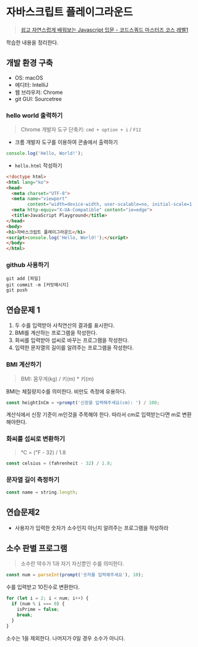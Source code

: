 # 자바스크립트 플레이그라운드

> [쉽고 자연스럽게 배워보는 Javascript 입문 - 코드스쿼드 마스터즈 코스 레벨1](https://www.inflearn.com/course/javascript-%EC%9E%90%EB%B0%94%EC%8A%A4%ED%81%AC%EB%A6%BD%ED%8A%B8-codesquad-masters_lv1)

학습한 내용을 정리한다.

## 개발 환경 구축

* OS: macOS
* 에디터: IntelliJ
* 웹 브라우저: Chrome
* git GUI: Sourcetree

### hello world 출력하기

> Chrome 개발자 도구 단축키: `cmd + option + i` / `F12`

* 크롬 개발자 도구를 이용하여 콘솔에서 출력하기

```javascript
console.log('Hello, World!');
```

* `hello.html` 작성하기

```html
<!doctype html>
<html lang="ko">
<head>
  <meta charset="UTF-8">
  <meta name="viewport"
        content="width=device-width, user-scalable=no, initial-scale=1.0, maximum-scale=1.0, minimum-scale=1.0">
  <meta http-equiv="X-UA-Compatible" content="ie=edge">
  <title>JavaScript Playground</title>
</head>
<body>
<h1>자바스크립트 플레이그라운드</h1>
<script>console.log('Hello, World!');</script>
</body>
</html>
```

### github 사용하기

```shell
git add [파일]
git commit -m [커밋메시지]
git push
```

## 연습문제 1

1. 두 수를 입력받아 사칙연산의 결과를 표시한다.
2. BMI를 계산하는 프로그램을 작성한다.
3. 화씨를 입력받아 섭씨로 바꾸는 프로그램을 작성한다.
4. 입력한 문자열의 길이를 알려주는 프로그램을 작성한다.

### BMI 계산하기

> BMI: 몸무게(kg) / 키(m) * 키(m)

BMI는 체질량지수를 의미한다. 비만도 측정에 유용하다.

```javascript
const heightInCm = +prompt('신장을 입력해주세요(cm): ') / 100;
```

계산식에서 신장 기준이 m인것을 주목해야 한다. 따라서 cm로 입력받는다면 m로 변환 해야한다.

### 화씨를 섭씨로 변환하기

> ℃ = (℉ - 32) / 1.8

```javascript
const celsius = (fahrenheit - 32) / 1.8;
```

### 문자열 길이 측정하기

```javascript
const name = string.length;
```

## 연습문제2

* 사용자가 입력한 숫자가 소수인지 아닌지 알려주는 프로그램을 작성하라

## 소수 판별 프로그램

> 소수란 약수가 1과 자기 자신뿐인 수를 의미한다.

```javascript
const num = parseInt(prompt('숫자를 입력해주세요'), 10);
```

수를 입력받고 10진수로 변환한다.

```javascript
for (let i = 2; i < num; i++) {
  if (num % i === 0) {
    isPrime = false;
    break;
  }
}
```

소수는 1을 제외한다. 나머지가 0일 경우 소수가 아니다.